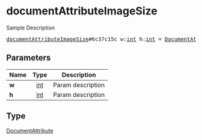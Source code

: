 # documentAttributeImageSize

Sample Description

<pre>
<a href="../constructor/documentAttributeImageSize.md">documentAttributeImageSize</a>#6c37c15c w:<a href="../type/int.md">int</a> h:<a href="../type/int.md">int</a> = <a href="../type/DocumentAttribute.md">DocumentAttribute</a>;
</pre>

## Parameters

| Name | Type | Description |
|------|:----:|-------------|
| **w** | [int](../type/int.md) | Param description |
| **h** | [int](../type/int.md) | Param description |

## Type

[DocumentAttribute](../type/DocumentAttribute.md)
